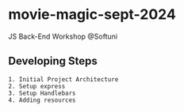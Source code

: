 # movie-magic-sept-2024
JS Back-End Workshop @Softuni

## Developing Steps
    1. Initial Project Architecture
    2. Setup express
    3. Setup Handlebars
    4. Adding resources

